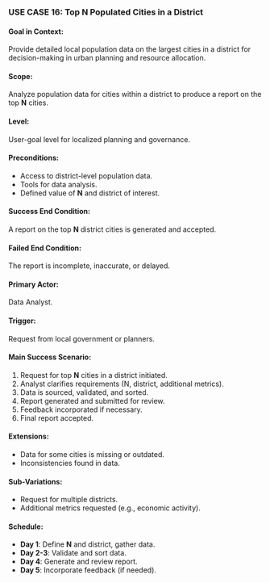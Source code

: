 ### USE CASE 16: **Top N Populated Cities in a District**

#### **Goal in Context**:
Provide detailed local population data on the largest cities in a district for decision-making in urban planning and resource allocation.

#### **Scope**:
Analyze population data for cities within a district to produce a report on the top **N** cities.

#### **Level**:
User-goal level for localized planning and governance.

#### **Preconditions**:
- Access to district-level population data.
- Tools for data analysis.
- Defined value of **N** and district of interest.

#### **Success End Condition**:
A report on the top **N** district cities is generated and accepted.

#### **Failed End Condition**:
The report is incomplete, inaccurate, or delayed.

#### **Primary Actor**:
Data Analyst.

#### **Trigger**:
Request from local government or planners.

#### **Main Success Scenario**:
1. Request for top **N** cities in a district initiated.
2. Analyst clarifies requirements (N, district, additional metrics).
3. Data is sourced, validated, and sorted.
4. Report generated and submitted for review.
5. Feedback incorporated if necessary.
6. Final report accepted.

#### **Extensions**:
- Data for some cities is missing or outdated.
- Inconsistencies found in data.

#### **Sub-Variations**:
- Request for multiple districts.
- Additional metrics requested (e.g., economic activity).

#### **Schedule**:
- **Day 1**: Define **N** and district, gather data.
- **Day 2-3**: Validate and sort data.
- **Day 4**: Generate and review report.
- **Day 5**: Incorporate feedback (if needed).
